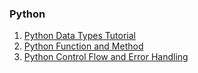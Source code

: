 ### Python

1. [Python Data Types Tutorial](https://nareshshahi.com/tutorials/python/python-data-types-tutorial)
1. [Python Function and Method](https://nareshshahi.com/public/tutorials/python/python-function-and-method)
1. [Python Control Flow and Error Handling](https://nareshshahi.com/public/tutorials/Python/python-flow-control-and-error-handling)